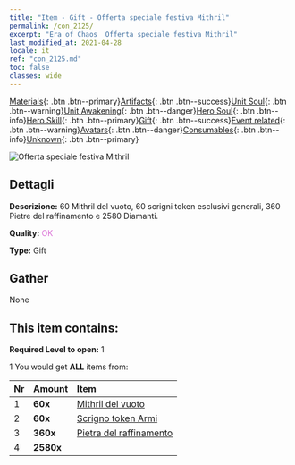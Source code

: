 ```yaml
---
title: "Item - Gift - Offerta speciale festiva Mithril"
permalink: /con_2125/
excerpt: "Era of Chaos  Offerta speciale festiva Mithril"
last_modified_at: 2021-04-28
locale: it
ref: "con_2125.md"
toc: false
classes: wide
---
```

 [Materials](/ItemsIT/){: .btn .btn--primary}[Artifacts](/ItemsIT/Artifacts/){: .btn .btn--success}[Unit Soul](/ItemsIT/UnitSoul/){: .btn .btn--warning}[Unit Awakening](/ItemsIT/UnitAwakening/){: .btn .btn--danger}[Hero Soul](/ItemsIT/HeroSoul/){: .btn .btn--info}[Hero Skill](/ItemsIT/HeroSkill/){: .btn .btn--primary}[Gift](/ItemsIT/Gift/){: .btn .btn--success}[Event related](/ItemsIT/Events/){: .btn .btn--warning}[Avatars](/ItemsIT/Avatars/){: .btn .btn--danger}[Consumables](/ItemsIT/Consumables/){: .btn .btn--info}[Unknown](/ItemsIT/Unknown/){: .btn .btn--primary}

 ![Offerta speciale festiva Mithril](/images/t/i_907592.png)

## Dettagli
 **Descrizione:** 60 Mithril del vuoto, 60 scrigni token esclusivi generali, 360 Pietre del raffinamento e 2580 Diamanti.

 **Quality:** <span style="color: #DA70D6">OK</span>

 **Type:** Gift

## Gather

  None

## This item contains:

 **Required Level to open:** 1

 1 You would get **ALL** items  from:

  | Nr | Amount |     Item    |
  |:---|:-------|:------------|
  | 1 |  **60x** | [Mithril del vuoto](/ItemsIT/con_817/) |  | 
  | 2 |  **60x** | [Scrigno token Armi](/ItemsIT/con_1367/) |  | 
  | 3 |  **360x** | [Pietra del raffinamento](/ItemsIT/con_814/) |  | 
  | 4 |  **2580x** | <i class="fas fa-gem"/> |  | 
